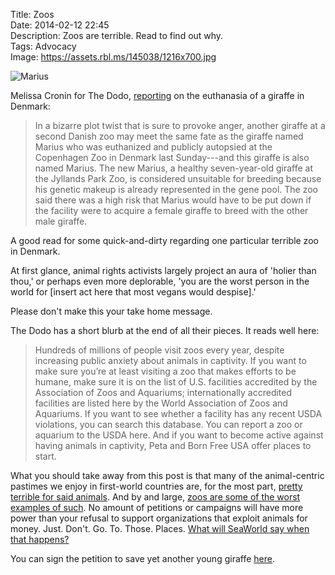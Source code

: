Title: Zoos  
Date: 2014-02-12 22:45  
Description: Zoos are terrible. Read to find out why.  
Tags: Advocacy  
Image: https://assets.rbl.ms/145038/1216x700.jpg  

<p><img clas="wide" src="https://assets.rbl.ms/145038/1216x700.jpg" alt="Marius" title="Marius"></p>

Melissa Cronin for The Dodo, [reporting][thedodo] on the euthanasia of a giraffe in Denmark:

> In a bizarre plot twist that is sure to provoke anger, another giraffe at a second Danish zoo may meet the same fate as the giraffe named Marius who was euthanized and publicly autopsied at the Copenhagen Zoo in Denmark last Sunday---and this giraffe is also named Marius. The new Marius, a healthy seven-year-old giraffe at the Jyllands Park Zoo, is considered unsuitable for breeding because his genetic makeup is already represented in the gene pool. The zoo said there was a high risk that Marius would have to be put down if the facility were to acquire a female giraffe to breed with the other male giraffe.

A good read for some quick-and-dirty regarding one particular terrible zoo in Denmark.

At first glance, animal rights activists largely project an aura of 'holier than thou,' or perhaps even more deplorable, 'you are the worst person in the world for [insert act here that most vegans would despise].' 

Please don't make this your take home message. 

The Dodo has a short blurb at the end of all their pieces. It reads well here:

> Hundreds of millions of people visit zoos every year, despite increasing public anxiety about animals in captivity. If you want to make sure you’re at least visiting a zoo that makes efforts to be humane, make sure it is on the list of U.S. facilities accredited by the Association of Zoos and Aquariums; internationally accredited facilities are listed here by the World Association of Zoos and Aquariums. If you want to see whether a facility has any recent USDA violations, you can search this database. You can report a zoo or aquarium to the USDA here. And if you want to become active against having animals in captivity, Peta and Born Free USA offer places to start.

What you should take away from this post is that many of the animal-centric pastimes we enjoy in first-world countries are, for the most part, [pretty terrible for said animals][nationalgeographic]. And by and large, [zoos are some of the worst examples of such][cnn]. No amount of petitions or campaigns will have more power than your refusal to support organizations that exploit animals for money. Just. Don't. Go. To. Those. Places. [What will SeaWorld say when that happens?][orlandosentinel]

You can sign the petition to save yet another young giraffe [here][change]. 

[change]: https://www.change.org/p/jyllands-park-zoo-spare-the-life-of-marius-the-giraffe-at-jyllands-park-zoo "Chage.org petition to spare the life of Marius the Giraffe"
[cnn]: http://www.cnn.com/2014/02/09/world/europe/denmark-zoo-giraffe/ "CNN: 'Danish zoo kills healthy giraffe, feeds body to lions' (WTF?)"
[nationalgeographic]: http://news.nationalgeographic.com/news/2014/01/140116-killer-whales-bridgette-pirtle-blackfish-ocean-animals-science/ "National Geographic: 'Former SeaWorld Trainer: Stop Using Killer Whales for Entertainment'"
[orlandosentinel]: http://articles.orlandosentinel.com/2013-11-13/business/os-seaworld-earnings-third-quarter-20131113_1_seaworld-orlando-seaworld-executives-seaworld-president "'SeaWorld posts record sales and profits for third quarter'"
[thedodo]: https://www.thedodo.com/second-giraffe-also-named-mari-427715988.html "'Second Giraffe (Also Named Marius) May Be Euthanized In Denmark'"